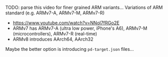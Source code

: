 TODO: parse this video for finer grained ARM variants...
Variations of ARM standard (e.g. ARMv7-A, ARMv7-M, ARMv7-R)
- https://www.youtube.com/watch?v=NNol7fRGo2E
- ARMv7 has ARMv7-A (ultra low power, iPhone's A6), ARMv7-M (microcontrollers), ARMv7-R (real-time)
- ARMv8 introduces AArch64, AArch32

Maybe the better option is introducing `pd-target.json` files...